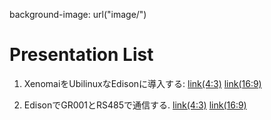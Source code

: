 background-image: url("image/")

# Presentation List

1. XenomaiをUbilinuxなEdisonに導入する: 
[link(4:3)](./index.html?xenomai-3-0-on-ubilinux-with-Intel-Edison.md)
[link(16:9)](./index.html?xenomai-3-0-on-ubilinux-with-Intel-Edison.md&16:9)

2. EdisonでGR001とRS485で通信する.
[link(4:3)](./index.html?rs485-with-Intel-Edison.md)
[link(16:9)](./index.html?rs485-with-Intel-Edison.md&16:9)



